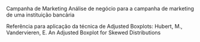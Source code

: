 Campanha de Marketing
Análise de negócio para a campanha de marketing de uma instituição bancária

Referência para aplicação da técnica de Adjusted Boxplots: Hubert, M., Vandervieren, E. An Adjusted Boxplot for Skewed Distributions
